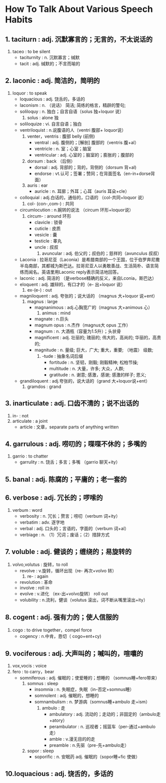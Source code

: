 # How To Talk About Various Speech Habits

## 1. taciturn                      :		 	adj. 沉默寡言的；无言的，不太说话的
1. taceo                           	: 			to be silent
	- taciturnity                	:    		n. 沉默寡言；缄默
	- tacit                         :     		adj. 缄默的；不言而喻的

## 2. laconic                       :		 	adj. 简洁的，简明的
1. loquor                          : 			to speak                             
	- loquacious                   :			adj. 饶舌的，多话的         
	- laconism						:			n.	（说话） 简洁; 简练的格言，精辟的警句;
	- soliloquy                    :    		n. 独白；自言自语（solus 独+loquor 说）    
		1. solus 					:			alone 独
	- soliloquize                  :     		vi. 自言自语；独白        
	- ventriloquist                :   			n.说腹语的人（ventri 腹部+ loquor说）
		1. venter，ventris 			:			腹部 belly  (前侧)
			- ventral               :           adj. 腹侧的；[解剖] 腹部的（ventris 腹+al）
			- ventricle             :           n. 室；心室；脑室 
			- ventricular          	:           adj. 心室的；脑室的；膨胀的；腹部的     
		2. dorsum                  	:           back     （后侧）              
			- dorsal              	:           adj. 背部的；背的，背侧的（dorsum 背+al)
			- endorse               :           vt.认可；签署；赞同；在背面签名（en-in+dorse背面）
		3. auris                    :			ear               
			- auricle               :           n. 耳廓；外耳；心耳（auris 耳朵+cle） 
	- colloquial                   :     		adj.白话的，通俗的，口语的 （col-共同+loquor 说）  
		1. col- (con-,com-)			:			共同    
	- circumlocution               :			n.婉转的说法 （circum 环形+loquor说）
		1. circum- 					:			around 环形
			- clavicle				:			锁骨
			- cuticle				:			皮质
			- vesicle				:			囊
			- testicle				:			睾丸
			- uncle					:			叔叔
				1. avuncular        :           adj. 伯父的；叔伯的；慈祥的（avunculus 叔叔）   
	- Laconia						:			拉哥尼亚（Laconia）是希腊南部的一个王国，位于伯罗奔尼撒半岛南部，其都城为斯巴达。拉哥尼亚人以勇敢善战、生活简朴、语言简练而闻名。英语里用Laconic reply表示简洁地回答。
	- laconic                      :  			adj. 简洁的 （是verbose精确的反义，来自Lconia，斯巴达）
	- eloquent                     :  			adj. 雄辩的，有口才的（e- 出+loquor 说）
		1. ex-(e-) 					:			out
	- magniloquent                :				adj. 夸张的；说大话的 （magnus 大+loquor 说+ent）
		1. magnus                 :          	large
			- magnanimous         :      		adj.心胸宽广的（magnus 大+animous 心）
				1. animus         :				mind
			- magnate             :         	n.巨头                      
			- magnum opus         :   			n.杰作（magnus大   opus 工作）   
			- magnum              :        		n. 大酒瓶（容量为1.5升）；头状骨
			- magnificent			:			adj.	壮丽的; 瑰丽的; 伟大的，高尚的; 华丽的，高贵的;
			- magnitude				:			n.	量级; 巨大，广大; 重大，重要; （地震） 级数;
				1. -tude			:			抽象名词后缀
					- fortitude		:			n.	坚韧，刚毅; 刚毅精神; 松柏节操;
					- multitude		:			n.	大量，许多; 大众，人群;
					- gratitude		:			n.	谢意; 感激，感谢; 感激的样子; 恩义;
	- grandiloquent               :				adj.夸张的，说大话的（grand 大+loquor说+ent）
		1. gramdos                :         	grand

## 3. inarticulate                  :	 		adj. 口齿不清的；说不出话的 
1. in- 								:			not  
2. articulate                       :           a joint   
	- article 						:			文章，separate parts of anything written

## 4. garrulous                     :	 		adj. 唠叨的；喋喋不休的；多嘴的  
1. garrio                           :			to chatter    
	- garrulity                     :    		n. 饶舌；多言；多嘴 （garrio 聊天+ity） 

## 5. banal                         :		 	adj. 陈腐的；平庸的；老一套的

## 6. verbose                       :	 		adj. 冗长的；啰嗦的  

1. verbum                           :			word
	- verbosity                     : 			n. 冗长；赘言；唠叨（verbum 词+ity）
	- verbatim                      :   		adv. 逐字地
	- verbal                        :     		adj. 口头的；言语的，字面的（verbum 词+al）                
	- verbiage                      :  			n. （1）冗词；废话；（2）措辞方式  


## 7. voluble                       :		 	adj. 健谈的；缠绕的；易旋转的
1. volvo,volutus         			:           旋转，to roll
	- revolve                       :   		v.旋转，循环出现（re- 再次+volvo 转） 
		1. re- 						:			again               
	- revolution					:			革命
	- involve						:			roll in    
	- evolve                       	:    		v.进化 （ex-出+volvo旋转） roll out
	- volubility                    :    		n.流利，健谈（volutus 滚出，词不断从嘴里滚出+ity）                      

## 8. cogent                        :	 		adj. 强有力的；使人信服的
1. cogo                            : 	 	 	to drive together，compel force
	- cogency                      :   			n.中肯，恳切（ cogo+ent+cy)                                        

## 9. vociferous                    :	 		adj. 大声叫的；喊叫的，喧嚷的      
1. vox,vocis                       :            voice  
2. fero                            :            to carry，bear             
	- somniferous                  :       		adj. 催眠的；使爱睡的；想睡的 （somnus睡+fero带来）     
		1. somnus                  : 	        sleep                  
			- insomnia                 :       		n. 失眠症，失眠（in-否定+somnus睡）  
			- somnolent                :           	adj. 催眠的，想睡的    
			- somnambulism             :   		    n. 梦游病（somnus睡+ambulo 走+ism）    
				1. ambulo				:			走
					- ambulatory      	:     		adj. 流动的；走动的；非固定的（ambulo走+atory）     
					- perambulator      :           n. 巡视者；摇篮车（per-通过+ambulo走）         
					- amble             :           v.漫无目的的走                              
					- preamble          :           n.先驱（pre-先+ambulo走）
		2. sopor                        :           sleep     
			- soporific                 :           n. 安眠药 adj. 催眠的（sopor睡+fic 使做）
		

## 10.loquacious                    :	 		adj. 饶舌的，多话的  

                                                                                                                                          
                                                                                  
                                     
                               
                 
                        
                  

       